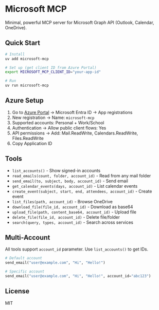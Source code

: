 # Microsoft MCP

Minimal, powerful MCP server for Microsoft Graph API (Outlook, Calendar, OneDrive).

## Quick Start

```bash
# Install
uv add microsoft-mcp

# Set up (get client ID from Azure Portal)
export MICROSOFT_MCP_CLIENT_ID="your-app-id"

# Run
uv run microsoft-mcp
```

## Azure Setup

1. Go to [Azure Portal](https://portal.azure.com) → Microsoft Entra ID → App registrations
2. New registration → Name: `microsoft-mcp`
3. Supported accounts: Personal + Work/School
4. Authentication → Allow public client flows: Yes
5. API permissions → Add: Mail.ReadWrite, Calendars.ReadWrite, Files.ReadWrite
6. Copy Application ID

## Tools

- `list_accounts()` - Show signed-in accounts
- `read_emails(count, folder, account_id)` - Read from any mail folder  
- `send_email(to, subject, body, account_id)` - Send email
- `get_calendar_events(days, account_id)` - List calendar events
- `create_event(subject, start, end, attendees, account_id)` - Create event
- `list_files(path, account_id)` - Browse OneDrive
- `download_file(file_id, account_id)` - Download as base64
- `upload_file(path, content_base64, account_id)` - Upload file
- `delete_file(file_id, account_id)` - Delete file/folder
- `search(query, types, account_id)` - Search across services

## Multi-Account

All tools support `account_id` parameter. Use `list_accounts()` to get IDs.

```python
# Default account
send_email("user@example.com", "Hi", "Hello!")

# Specific account  
send_email("user@example.com", "Hi", "Hello!", account_id="abc123")
```

## License

MIT